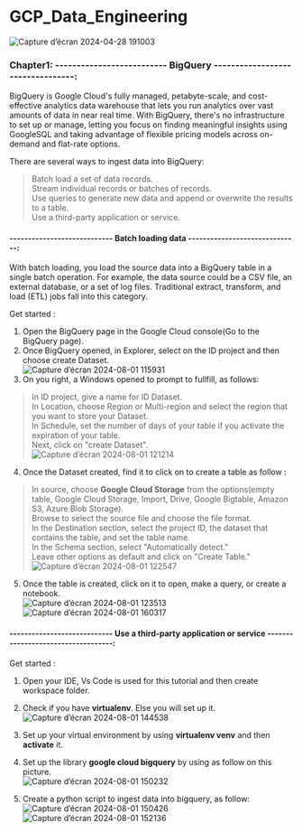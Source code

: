 # GCP_Data_Engineering

![Capture d’écran 2024-04-28 191003](https://github.com/GDIATTA/GCP_Data_Engineering/assets/147615966/fb840ecf-7eb7-4f31-8f9a-c4b961166fb8)

### Chapter1: -------------------------- BigQuery  ---------------------------------:
BigQuery is Google Cloud's fully managed, petabyte-scale, and cost-effective analytics data warehouse that lets you run analytics over vast amounts of data in near real time. With BigQuery, there's no infrastructure to set up or manage, letting you focus on finding meaningful insights using GoogleSQL and taking advantage of flexible pricing models across on-demand and flat-rate options.<br>

There are several ways to ingest data into BigQuery:<br>
> Batch load a set of data records.<br>
> Stream individual records or batches of records.<br>
> Use queries to generate new data and append or overwrite the results to a table.<br>
> Use a third-party application or service.<br>

#### ---------------------------- Batch loading data ------------------------------:
With batch loading, you load the source data into a BigQuery table in a single batch operation. For example, the data source could be a CSV file, an external database, or a set of log files. Traditional extract, transform, and load (ETL) jobs fall into this category.<br>

Get started : <br>
1. Open the BigQuery page in the Google Cloud console(Go to the BigQuery page).<br>
2. Once BigQuery opened, in Explorer, select on the ID project and then choose create Dataset.<br>
![Capture d’écran 2024-08-01 115931](https://github.com/user-attachments/assets/815bf06c-b539-46f0-9a8d-adafa167a847)
3. On you right, a Windows opened to prompt to fullfill, as follows:<br>
> In ID project, give a name for ID Dataset.<br>
> In Location, choose Region or Multi-region and select the region that you want to store your Dataset.<br>
> In Schedule, set the number of days of your table if you activate the expiration of your table.<br>
> Next, click on "create Dataset".<br>
![Capture d’écran 2024-08-01 121214](https://github.com/user-attachments/assets/debab317-d8b6-48ec-9c84-4ae977d66a21)

4. Once the Dataset created, find it to click on to create a table as follow :<br>
> In source, choose **Google Cloud Storage** from the options(empty table, Google Cloud Storage, Import, Drive, Google Bigtable, Amazon S3, Azure Blob Storage).<br>
> Browse to select the source file and choose the file format.<br>
> In the Destination section, select the project ID, the dataset that contains the table, and set the table name.<br>
> In the Schema section, select "Automatically detect."<br>
> Leave other options as default and click on "Create Table."<br>
![Capture d’écran 2024-08-01 122547](https://github.com/user-attachments/assets/15a5a6b6-ee23-4e2f-9656-3d24431d8b37)

5. Once the table is created, click on it to open, make a query, or create a notebook.<br>
![Capture d’écran 2024-08-01 123513](https://github.com/user-attachments/assets/688b5642-68d4-4ce8-9750-27736fb93f8a)
![Capture d’écran 2024-08-01 160317](https://github.com/user-attachments/assets/b095d264-7f72-4f0b-9c38-bccf26edb346)

#### ---------------------------- Use a third-party application or service -----------------------------------:
Get started :

1. Open your IDE, Vs Code is used for this tutorial and then create workspace folder.<br>
2. Check if you have **virtualenv**. Else you will set up it. <br>
  ![Capture d’écran 2024-08-01 144538](https://github.com/user-attachments/assets/58433284-09f2-431e-930c-6816aa2bce87)

3. Set up your virtual environment by using **virtualenv venv** and then **activate** it. <br>
4. Set up the library **google cloud bigquery** by using as follow on this picture. <br>
    ![Capture d’écran 2024-08-01 150232](https://github.com/user-attachments/assets/5ef90633-9da4-4832-b992-d9034050b542)
5. Create a python script to ingest data into bigquery, as follow: <br>
   ![Capture d’écran 2024-08-01 150426](https://github.com/user-attachments/assets/ab3f8160-b5ca-4465-9d52-4131641aa9b5)
   ![Capture d’écran 2024-08-01 152136](https://github.com/user-attachments/assets/174e9b99-28de-4129-a75e-24578a9c101c)






